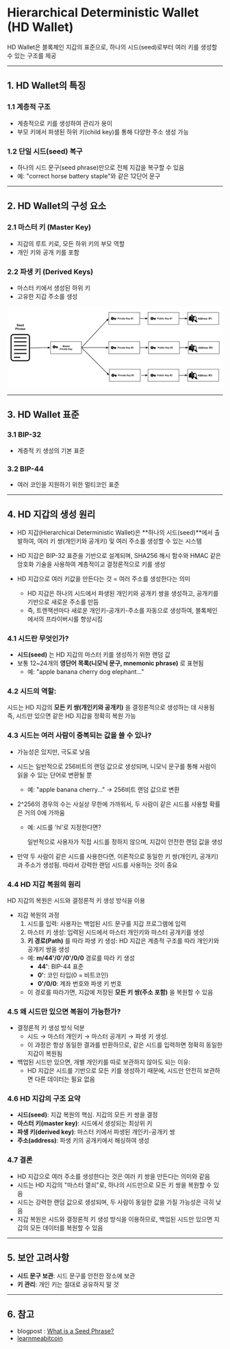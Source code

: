 # Hierarchical Deterministic Wallet (HD Wallet)

HD Wallet은 블록체인 지갑의 표준으로, 하나의 시드(seed)로부터 여러 키를 생성할 수 있는 구조를 제공

---

## 1. HD Wallet의 특징

### 1.1 계층적 구조
- 계층적으로 키를 생성하여 관리가 용이
- 부모 키에서 파생된 하위 키(child key)를 통해 다양한 주소 생성 가능

### 1.2 단일 시드(seed) 복구
- 하나의 시드 문구(seed phrase)만으로 전체 지갑을 복구할 수 있음
- 예: "correct horse battery staple"와 같은 12단어 문구

---

## 2. HD Wallet의 구성 요소

### 2.1 마스터 키 (Master Key)
- 지갑의 루트 키로, 모든 하위 키의 부모 역할
- 개인 키와 공개 키를 포함

### 2.2 파생 키 (Derived Keys)
- 마스터 키에서 생성된 하위 키
- 고유한 지갑 주소를 생성

![wallet](../resource/deterministic-wallet.png)

---

## 3. HD Wallet 표준

### 3.1 BIP-32
- 계층적 키 생성의 기본 표준

### 3.2 BIP-44
- 여러 코인을 지원하기 위한 멀티코인 표준

---

## 4. HD 지갑의 생성 원리

- HD 지갑(Hierarchical Deterministic Wallet)은 **하나의 시드(seed)**에서 출발하여, 여러 키 쌍(개인키와 공개키) 및 여러 주소를 생성할 수 있는 시스템

- HD 지갑은 BIP-32 표준을 기반으로 설계되며, SHA256 해시 함수와 HMAC 같은 암호화 기술을 사용하여 계층적이고 결정론적으로 키를 생성

- HD 지갑으로 여러 키값을 만든다는 것 = 여러 주소를 생성한다는 의미
    - HD 지갑은 하나의 시드에서 파생된 개인키와 공개키 쌍을 생성하고, 공개키를 기반으로 새로운 주소를 만듬
    - 즉, 트랜잭션마다 새로운 개인키-공개키-주소를 자동으로 생성하여, 블록체인에서의 프라이버시를 향상시킴

### 4.1 시드란 무엇인가?
- **시드(seed)** 는 HD 지갑의 마스터 키를 생성하기 위한 랜덤 값
- 보통 12~24개의 **영단어 목록(니모닉 문구, mnemonic phrase)** 로 표현됨
    - 예: "apple banana cherry dog elephant..."

### 4.2 시드의 역할:

시드는 HD 지갑의 **모든 키 쌍(개인키와 공개키)** 을 결정론적으로 생성하는 데 사용됨
즉, 시드만 있으면 같은 HD 지갑을 정확히 복원 가능


### 4.3 시드는 여러 사람이 중복되는 값을 쓸 수 있나?

- 가능성은 있지만, 극도로 낮음
- 시드는 일반적으로 256비트의 랜덤 값으로 생성되며, 니모닉 문구를 통해 사람이 읽을 수 있는 단어로 변환될 뿐
    - 예: "apple banana cherry..." → 256비트 랜덤 값으로 변환
- 2^256의 경우의 수는 사실상 무한에 가까워서, 두 사람이 같은 시드를 사용할 확률은 거의 0에 가까움

    - 예: 시드를 'hl'로 지정한다면?
    
        일반적으로 사용자가 직접 시드를 정하지 않으며, 지갑이 안전한 랜덤 값을 생성

- 만약 두 사람이 같은 시드를 사용한다면, 이론적으로 동일한 키 쌍(개인키, 공개키)과 주소가 생성됨. 따라서 강력한 랜덤 시드를 사용하는 것이 중요

### 4.4 HD 지갑 복원의 원리
HD 지갑의 복원은 시드와 결정론적 키 생성 방식을 이용

- 지갑 복원의 과정
    1. 시드를 입력: 사용자는 백업된 시드 문구를 지갑 프로그램에 입력
    2. 마스터 키 생성: 입력된 시드에서 마스터 개인키와 마스터 공개키를 생성
    3. **키 경로(Path)** 를 따라 파생 키 생성: HD 지갑은 계층적 구조를 따라 개인키와 공개키 쌍을 생성
    - 예: **m/44'/0'/0'/0/0** 경로를 따라 키 생성
        - **44'**: BIP-44 표준
        - **0'**: 코인 타입(0 = 비트코인)
        - **0'/0/0**: 계좌 번호와 파생 키 번호
    - 이 경로를 따라가면, 지갑에 저장된 **모든 키 쌍(주소 포함)** 을 복원할 수 있음

### 4.5 왜 시드만 있으면 복원이 가능한가?
- 결정론적 키 생성 방식 덕분
    - 시드 → 마스터 개인키 → 마스터 공개키 → 파생 키 생성.
    - 이 과정은 항상 동일한 결과를 반환하므로, 같은 시드를 입력하면 정확히 동일한 지갑이 복원됨
- 백업된 시드만 있으면, 개별 개인키를 따로 보관하지 않아도 되는 이유:
    - HD 지갑은 시드를 기반으로 모든 키를 생성하기 때문에, 시드만 안전히 보관하면 다른 데이터는 필요 없음

### 4.6 HD 지갑의 구조 요약
- **시드(seed)**: 지갑 복원의 핵심. 지갑의 모든 키 쌍을 결정
- **마스터 키(master key)**: 시드에서 생성되는 최상위 키
- **파생 키(derived key)**: 마스터 키에서 파생된 개인키-공개키 쌍
- **주소(address)**: 파생 키의 공개키에서 해싱하여 생성

### 4.7 결론
- HD 지갑으로 여러 주소를 생성한다는 것은 여러 키 쌍을 만든다는 의미와 같음
- 시드는 HD 지갑의 "마스터 열쇠"로, 하나의 시드만으로 모든 키 쌍을 복원할 수 있음
- 시드는 강력한 랜덤 값으로 생성되며, 두 사람이 동일한 값을 가질 가능성은 극히 낮음
- 지갑 복원은 시드와 결정론적 키 생성 방식을 이용하므로, 백업된 시드만 있으면 지갑의 모든 데이터를 복원할 수 있음

---

## 5. 보안 고려사항

- **시드 문구 보관**: 시드 문구를 안전한 장소에 보관
- **키 관리**: 개인 키는 절대로 공유하지 말 것

---

## 6. 참고

- blogpost : [What is a Seed Phrase?](https://www.babypips.com/crypto/learn/what-is-a-seed-phrase)
- [learnmeabitcoin](https://learnmeabitcoin.com/beginners/guide/segwit/)